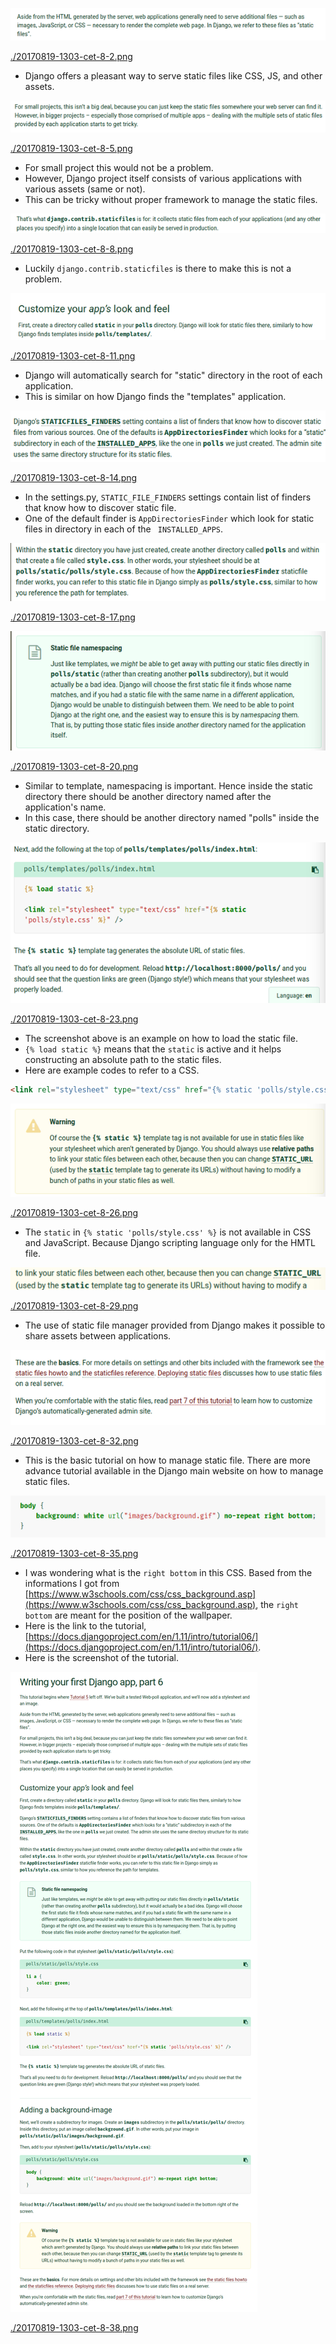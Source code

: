 ![./20170819-1303-cet-8-1.png](./20170819-1303-cet-8-1.png)

[./20170819-1303-cet-8-2.png](./20170819-1303-cet-8-2.png)

* Django offers a pleasant way to serve static files like CSS, JS, and other assets.

![./20170819-1303-cet-8-4.png](./20170819-1303-cet-8-4.png)

[./20170819-1303-cet-8-5.png](./20170819-1303-cet-8-5.png)

* For small project this would not be a problem.
* However, Django project itself consists of various applications with various assets (same or not).
* This can be tricky without proper framework to manage the static files.

![./20170819-1303-cet-8-7.png](./20170819-1303-cet-8-7.png)

[./20170819-1303-cet-8-8.png](./20170819-1303-cet-8-8.png)

* Luckily `django.contrib.staticfiles` is there to make this is not a problem.

![./20170819-1303-cet-8-10.png](./20170819-1303-cet-8-10.png)

[./20170819-1303-cet-8-11.png](./20170819-1303-cet-8-11.png)

* Django will automatically search for "static" directory in the root of each application.
* This is similar on how Django finds the "templates" application.

![./20170819-1303-cet-8-13.png](./20170819-1303-cet-8-13.png)

[./20170819-1303-cet-8-14.png](./20170819-1303-cet-8-14.png)

* In the settings.py, `STATIC_FILE_FINDERS` settings contain list of finders that know how to discover static file.
* One of the default finder is `AppDirectoriesFinder` which look for static files in directory in each of the ` INSTALLED_APPS`.

![./20170819-1303-cet-8-16.png](./20170819-1303-cet-8-16.png)

[./20170819-1303-cet-8-17.png](./20170819-1303-cet-8-17.png)

![./20170819-1303-cet-8-19.png](./20170819-1303-cet-8-19.png)

[./20170819-1303-cet-8-20.png](./20170819-1303-cet-8-20.png)

* Similar to template, namespacing is important. Hence inside the static directory there should be another directory named after the application's name.
* In this case, there should be another directory named "polls" inside the static directory.

![./20170819-1303-cet-8-22.png](./20170819-1303-cet-8-22.png)

[./20170819-1303-cet-8-23.png](./20170819-1303-cet-8-23.png)

* The screenshot above is an example on how to load the static file.
* `{% load static %}` means that the `static` is active and it helps constructing an absolute path to the static files.
* Here are example codes to refer to a CSS.

```markdown
<link rel="stylesheet" type="text/css" href="{% static 'polls/style.css' %}">
```

![./20170819-1303-cet-8-25.png](./20170819-1303-cet-8-25.png)

[./20170819-1303-cet-8-26.png](./20170819-1303-cet-8-26.png)

* The `static` in `{% static 'polls/style.css' %}` is not available in CSS and JavaScript. Because Django scripting language only for the HMTL file.

![./20170819-1303-cet-8-28.png](./20170819-1303-cet-8-28.png)

[./20170819-1303-cet-8-29.png](./20170819-1303-cet-8-29.png)

* The use of static file manager provided from Django makes it possible to share assets between applications.

![./20170819-1303-cet-8-31.png](./20170819-1303-cet-8-31.png)

[./20170819-1303-cet-8-32.png](./20170819-1303-cet-8-32.png)

* This is the basic tutorial on how to manage static file. There are more advance tutorial available in the Django main website on how to manage static files.

![./20170819-1303-cet-8-34.png](./20170819-1303-cet-8-34.png)

[./20170819-1303-cet-8-35.png](./20170819-1303-cet-8-35.png)

* I was wondering what is the `right bottom` in this CSS. Based from the informations I got from [https://www.w3schools.com/css/css_background.asp](https://www.w3schools.com/css/css_background.asp), the `right bottom` are meant for the position of the wallpaper.
* Here is the link to the tutorial, [https://docs.djangoproject.com/en/1.11/intro/tutorial06/](https://docs.djangoproject.com/en/1.11/intro/tutorial06/).
* Here is the screenshot of the tutorial.

![./20170819-1303-cet-8-37.png](./20170819-1303-cet-8-37.png)

[./20170819-1303-cet-8-38.png](./20170819-1303-cet-8-38.png)